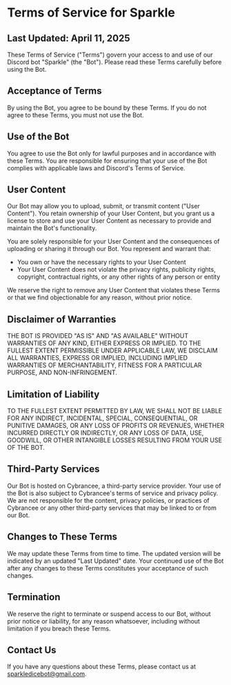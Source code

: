 # Terms of Service for Sparkle

## Last Updated: April 11, 2025

These Terms of Service ("Terms") govern your access to and use of our Discord bot "Sparkle" (the "Bot"). Please read these Terms carefully before using the Bot.

## Acceptance of Terms

By using the Bot, you agree to be bound by these Terms. If you do not agree to these Terms, you must not use the Bot.

## Use of the Bot

You agree to use the Bot only for lawful purposes and in accordance with these Terms. You are responsible for ensuring that your use of the Bot complies with applicable laws and Discord's Terms of Service.

## User Content

Our Bot may allow you to upload, submit, or transmit content ("User Content"). You retain ownership of your User Content, but you grant us a license to store and use your User Content as necessary to provide and maintain the Bot's functionality.

You are solely responsible for your User Content and the consequences of uploading or sharing it through our Bot. You represent and warrant that:

- You own or have the necessary rights to your User Content
- Your User Content does not violate the privacy rights, publicity rights, copyright, contractual rights, or any other rights of any person or entity

We reserve the right to remove any User Content that violates these Terms or that we find objectionable for any reason, without prior notice.

## Disclaimer of Warranties

THE BOT IS PROVIDED "AS IS" AND "AS AVAILABLE" WITHOUT WARRANTIES OF ANY KIND, EITHER EXPRESS OR IMPLIED. TO THE FULLEST EXTENT PERMISSIBLE UNDER APPLICABLE LAW, WE DISCLAIM ALL WARRANTIES, EXPRESS OR IMPLIED, INCLUDING IMPLIED WARRANTIES OF MERCHANTABILITY, FITNESS FOR A PARTICULAR PURPOSE, AND NON-INFRINGEMENT.

## Limitation of Liability

TO THE FULLEST EXTENT PERMITTED BY LAW, WE SHALL NOT BE LIABLE FOR ANY INDIRECT, INCIDENTAL, SPECIAL, CONSEQUENTIAL, OR PUNITIVE DAMAGES, OR ANY LOSS OF PROFITS OR REVENUES, WHETHER INCURRED DIRECTLY OR INDIRECTLY, OR ANY LOSS OF DATA, USE, GOODWILL, OR OTHER INTANGIBLE LOSSES RESULTING FROM YOUR USE OF THE BOT.

## Third-Party Services

Our Bot is hosted on Cybrancee, a third-party service provider. Your use of the Bot is also subject to Cybrancee's terms of service and privacy policy. We are not responsible for the content, privacy policies, or practices of Cybrancee or any other third-party services that may be linked to or from our Bot.

## Changes to These Terms

We may update these Terms from time to time. The updated version will be indicated by an updated "Last Updated" date. Your continued use of the Bot after any changes to these Terms constitutes your acceptance of such changes.

## Termination

We reserve the right to terminate or suspend access to our Bot, without prior notice or liability, for any reason whatsoever, including without limitation if you breach these Terms.

## Contact Us

If you have any questions about these Terms, please contact us at sparkledicebot@gmail.com.
